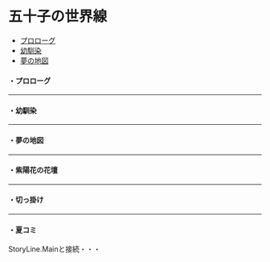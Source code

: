 # 五十子の世界線
  
* [プロローグ](#プロローグ)
* [幼馴染](#幼馴染)
* [夢の地図](#夢の地図)
  
#### ・プロローグ

---

#### ・幼馴染

---

#### ・夢の地図

---

#### ・紫陽花の花壇

---

#### ・切っ掛け

---

#### ・夏コミ

StoryLine.Mainと接続・・・  
  